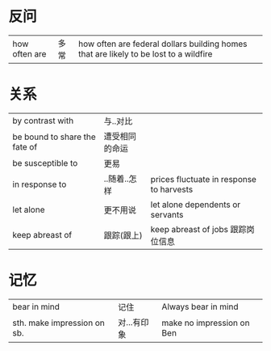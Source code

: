 # 反问

||||
|-|-|-|
|how often are|多常|how often are federal dollars building homes that are likely to be lost to a wildfire|

# 关系

| | | |
|-|-|-|
|by contrast with | 与..对比 | |
|be bound to share the fate of|遭受相同的命运||
|be susceptible to|更易|
|in response to|..随着..怎样|prices fluctuate in response to harvests|
|let alone|更不用说|let alone dependents or servants|
|keep abreast of|跟踪(跟上)|keep abreast of jobs 跟踪岗位信息|

# 记忆

| | | |
|-|-|-|
|bear in mind|记住|Always bear in mind|
|sth. make impression on sb.|对...有印象|make no impression on Ben|
